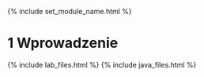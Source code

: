 {% include set_module_name.html %}
# 1 Wprowadzenie
{% include lab_files.html %}
{% include java_files.html %}